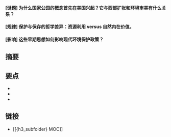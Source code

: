 #### [谜题] 为什么国家公园的概念首先在美国兴起？它与西部扩张和环境审美有什么关系？


#### [规律] 保护与保存的哲学差异：资源利用 versus 自然内在价值。


#### [影响] 这些早期思想如何影响现代环境保护政策？


## 摘要


## 要点

- 
- 
- 

## 链接

- [[{h3_subfolder} MOC]]
